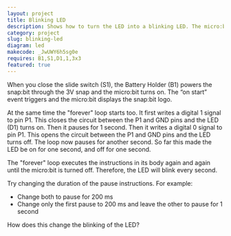 ```yaml
---
layout: project
title: Blinking LED
description: Shows how to turn the LED into a blinking LED. The micro:bit will automatically turn the LED on and off every second.
category: project
slug: blinking-led
diagram: led
makecode: _JwUWY6h5sg0e
requires: B1,S1,D1,1,3x3
featured: true
---
```


When you close the slide switch (S1), the Battery Holder (B1) powers the snap:bit through the 3V snap and the micro:bit turns on. The “on start” event triggers and the micro:bit displays the snap:bit logo.

At the same time the "forever" loop starts too. It first writes a digital 1 signal to pin P1. This closes the circuit between the P1 and GND pins and the LED (D1) turns on. Then it pauses for 1 second. Then it writes a digital 0 signal to pin P1. This opens the circuit between the P1 and GND pins and the LED turns off. The loop now pauses for another second. So far this made the LED be on for one second, and off for one second.

The "forever" loop executes the instructions in its body again and again until the micro:bit is turned off. Therefore, the LED will blink every second.

Try changing the duration of the pause instructions. For example:
- Change both to pause for 200 ms
- Change only the first pause to 200 ms and leave the other to pause for 1 second

How does this change the blinking of the LED?